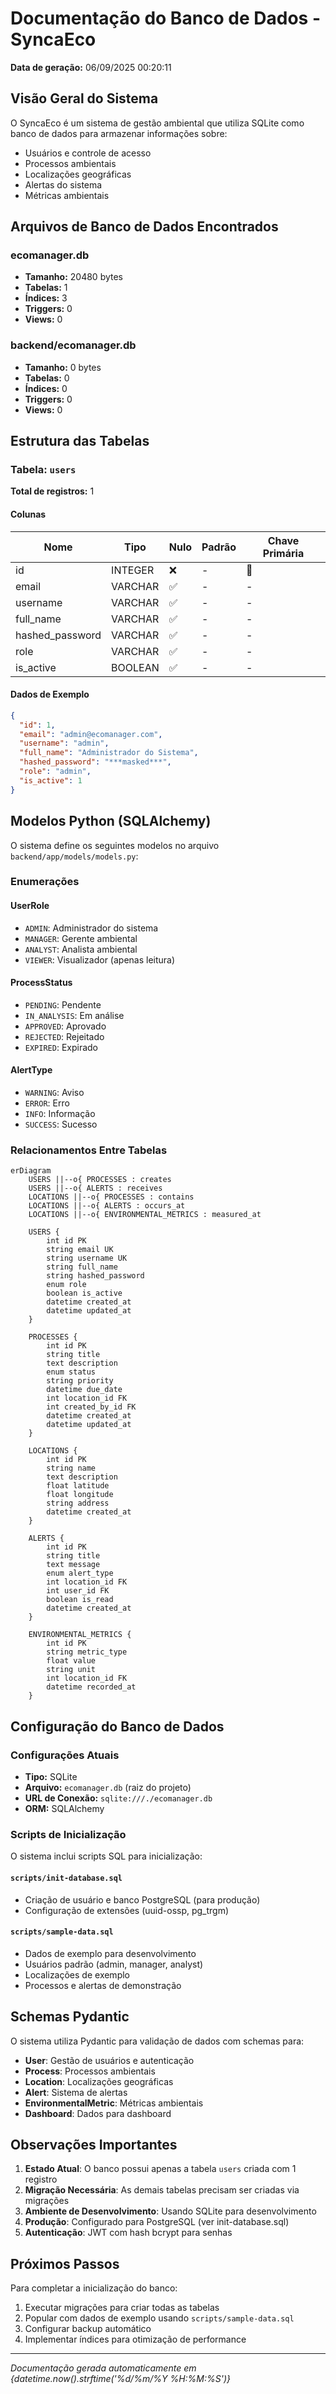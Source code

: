 # Documentação do Banco de Dados - SyncaEco

**Data de geração:** 06/09/2025 00:20:11

## Visão Geral do Sistema

O SyncaEco é um sistema de gestão ambiental que utiliza SQLite como banco de dados para armazenar informações sobre:
- Usuários e controle de acesso
- Processos ambientais
- Localizações geográficas
- Alertas do sistema
- Métricas ambientais

## Arquivos de Banco de Dados Encontrados


### ecomanager.db
- **Tamanho:** 20480 bytes
- **Tabelas:** 1
- **Índices:** 3
- **Triggers:** 0
- **Views:** 0

### backend/ecomanager.db
- **Tamanho:** 0 bytes
- **Tabelas:** 0
- **Índices:** 0
- **Triggers:** 0
- **Views:** 0

## Estrutura das Tabelas

### Tabela: `users`
**Total de registros:** 1

#### Colunas

| Nome | Tipo | Nulo | Padrão | Chave Primária |
|------|------|------|--------|----------------|
| id | INTEGER | ❌ | - | 🔑 |
| email | VARCHAR | ✅ | - | - |
| username | VARCHAR | ✅ | - | - |
| full_name | VARCHAR | ✅ | - | - |
| hashed_password | VARCHAR | ✅ | - | - |
| role | VARCHAR | ✅ | - | - |
| is_active | BOOLEAN | ✅ | - | - |

#### Dados de Exemplo

```json
{
  "id": 1,
  "email": "admin@ecomanager.com",
  "username": "admin",
  "full_name": "Administrador do Sistema",
  "hashed_password": "***masked***",
  "role": "admin",
  "is_active": 1
}
```


## Modelos Python (SQLAlchemy)

O sistema define os seguintes modelos no arquivo `backend/app/models/models.py`:

### Enumerações

#### UserRole
- `ADMIN`: Administrador do sistema
- `MANAGER`: Gerente ambiental
- `ANALYST`: Analista ambiental  
- `VIEWER`: Visualizador (apenas leitura)

#### ProcessStatus
- `PENDING`: Pendente
- `IN_ANALYSIS`: Em análise
- `APPROVED`: Aprovado
- `REJECTED`: Rejeitado
- `EXPIRED`: Expirado

#### AlertType
- `WARNING`: Aviso
- `ERROR`: Erro
- `INFO`: Informação
- `SUCCESS`: Sucesso

### Relacionamentos Entre Tabelas

```mermaid
erDiagram
    USERS ||--o{ PROCESSES : creates
    USERS ||--o{ ALERTS : receives
    LOCATIONS ||--o{ PROCESSES : contains
    LOCATIONS ||--o{ ALERTS : occurs_at
    LOCATIONS ||--o{ ENVIRONMENTAL_METRICS : measured_at

    USERS {
        int id PK
        string email UK
        string username UK
        string full_name
        string hashed_password
        enum role
        boolean is_active
        datetime created_at
        datetime updated_at
    }

    PROCESSES {
        int id PK
        string title
        text description
        enum status
        string priority
        datetime due_date
        int location_id FK
        int created_by_id FK
        datetime created_at
        datetime updated_at
    }

    LOCATIONS {
        int id PK
        string name
        text description
        float latitude
        float longitude
        string address
        datetime created_at
    }

    ALERTS {
        int id PK
        string title
        text message
        enum alert_type
        int location_id FK
        int user_id FK
        boolean is_read
        datetime created_at
    }

    ENVIRONMENTAL_METRICS {
        int id PK
        string metric_type
        float value
        string unit
        int location_id FK
        datetime recorded_at
    }
```

## Configuração do Banco de Dados

### Configurações Atuais
- **Tipo:** SQLite
- **Arquivo:** `ecomanager.db` (raiz do projeto)
- **URL de Conexão:** `sqlite:///./ecomanager.db`
- **ORM:** SQLAlchemy

### Scripts de Inicialização

O sistema inclui scripts SQL para inicialização:

#### `scripts/init-database.sql`
- Criação de usuário e banco PostgreSQL (para produção)
- Configuração de extensões (uuid-ossp, pg_trgm)

#### `scripts/sample-data.sql`
- Dados de exemplo para desenvolvimento
- Usuários padrão (admin, manager, analyst)
- Localizações de exemplo
- Processos e alertas de demonstração

## Schemas Pydantic

O sistema utiliza Pydantic para validação de dados com schemas para:
- **User**: Gestão de usuários e autenticação
- **Process**: Processos ambientais
- **Location**: Localizações geográficas
- **Alert**: Sistema de alertas
- **EnvironmentalMetric**: Métricas ambientais
- **Dashboard**: Dados para dashboard

## Observações Importantes

1. **Estado Atual**: O banco possui apenas a tabela `users` criada com 1 registro
2. **Migração Necessária**: As demais tabelas precisam ser criadas via migrações
3. **Ambiente de Desenvolvimento**: Usando SQLite para desenvolvimento
4. **Produção**: Configurado para PostgreSQL (ver init-database.sql)
5. **Autenticação**: JWT com hash bcrypt para senhas

## Próximos Passos

Para completar a inicialização do banco:
1. Executar migrações para criar todas as tabelas
2. Popular com dados de exemplo usando `scripts/sample-data.sql`
3. Configurar backup automático
4. Implementar índices para otimização de performance

---
*Documentação gerada automaticamente em {datetime.now().strftime('%d/%m/%Y %H:%M:%S')}*
